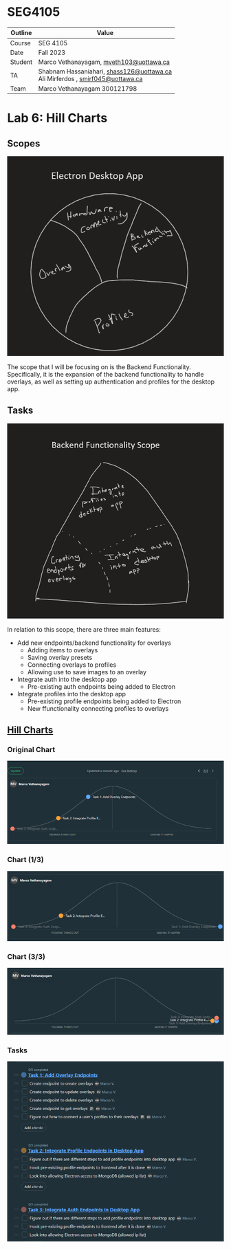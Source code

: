 # SEG4105

| Outline | Value |
| --- | --- |
| Course | SEG 4105 |
| Date | Fall 2023 |
| Student | Marco Vethanayagam, mveth103@uottawa.ca |
| TA | Shabnam Hassaniahari, shass126@uottawa.ca <br> Ali Mirferdos , smirf045@uottawa.ca| 
| Team | Marco Vethanayagam 300121798 <br>|

# Lab 6: Hill Charts

## Scopes
<img src="scopes.png">

The scope that I will be focusing on is the Backend Functionality. Specifically, it is the expansion of the backend functionality to handle overlays, as well as setting up authentication and profiles for the desktop app.

## Tasks
<img src="tasks.png">

In relation to this scope, there are three main features:
- Add new endpoints/backend functionality for overlays
  - Adding items to overlays
  - Saving overlay presets
  - Connecting overlays to profiles
  - Allowing use to save images to an overlay
- Integrate auth into the desktop app
  - Pre-existing auth endpoints being added to Electron
- Integrate profiles into the desktop app
  - Pre-existing profile endpoints being added to Electron
  - New ffunctionality connecting profiles to overlays
 
## [Hill Charts](https://3.basecamp.com/5682131/buckets/34775393/todosets/6656014273)

### Original Chart
<img src="hillcharts.png">

### Chart (1/3)
<img src="hillchart_1done.png">

### Chart (3/3)
<img src="hillchart_3done.png">

### Tasks
<img src="hillchart_tasks.png">

